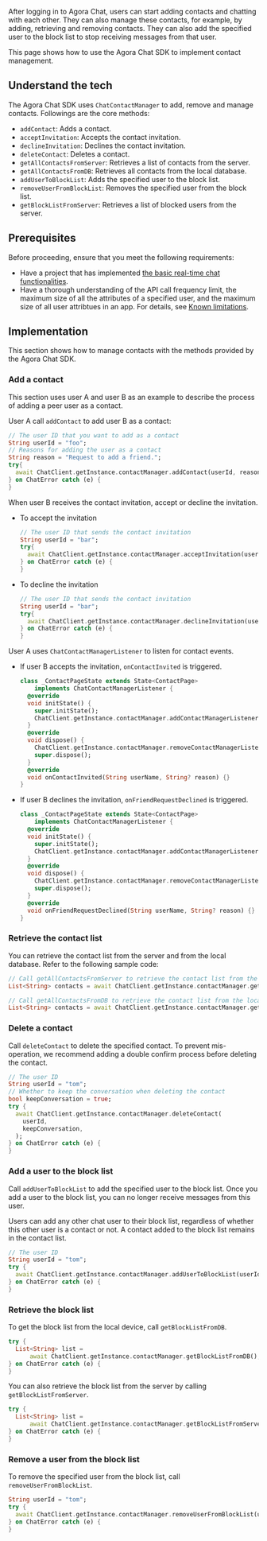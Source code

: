 After logging in to Agora Chat, users can start adding contacts and chatting with each other. They can also manage these contacts, for example, by adding, retrieving and removing contacts. They can also add the specified user to the block list to stop receiving messages from that user.

This page shows how to use the Agora Chat SDK to implement contact management.

## Understand the tech

The Agora Chat SDK uses `ChatContactManager` to add, remove and manage contacts. Followings are the core methods:

- `addContact`: Adds a contact.
- `acceptInvitation`: Accepts the contact invitation.
- `declineInvitation`: Declines the contact invitation.
- `deleteContact`: Deletes a contact.
- `getAllContactsFromServer`: Retrieves a list of contacts from the server.
- `getAllContactsFromDB`: Retrieves all contacts from the local database.
- `addUserToBlockList`: Adds the specified user to the block list.
- `removeUserFromBlockList`: Removes the specified user from the block list.
- `getBlockListFromServer`: Retrieves a list of blocked users from the server.

## Prerequisites

Before proceeding, ensure that you meet the following requirements:

- Have a project that has implemented [the basic real-time chat functionalities](./agora_chat_get_started_flutter?platform=Flutter).
- Have a thorough understanding of the API call frequency limit, the maximum size of all the attributes of a specified user, and the maximum size of all user attribtues in an app. For details, see [Known limitations](./agora_chat_limitation?platform=Flutter).

## Implementation

This section shows how to manage contacts with the methods provided by the Agora Chat SDK.

### Add a contact

This section uses user A and user B as an example to describe the process of adding a peer user as a contact.

User A call `addContact` to add user B as a contact:

```dart
// The user ID that you want to add as a contact
String userId = "foo";
// Reasons for adding the user as a contact
String reason = "Request to add a friend.";
try{
  await ChatClient.getInstance.contactManager.addContact(userId, reason);
} on ChatError catch (e) {
}
```

When user B receives the contact invitation, accept or decline the invitation.

- To accept the invitation

  ```dart
  // The user ID that sends the contact invitation
  String userId = "bar";
  try{
    await ChatClient.getInstance.contactManager.acceptInvitation(userId);
  } on ChatError catch (e) {
  }
  ```

- To decline the invitation

  ```dart
  // The user ID that sends the contact invitation
  String userId = "bar";
  try{
    await ChatClient.getInstance.contactManager.declineInvitation(userId);
  } on ChatError catch (e) {
  }
  ```

User A uses `ChatContactManagerListener` to listen for contact events. 

- If user B accepts the invitation, `onContactInvited` is triggered.

  ```dart
  class _ContactPageState extends State<ContactPage>
      implements ChatContactManagerListener {
    @override
    void initState() {
      super.initState();
      ChatClient.getInstance.contactManager.addContactManagerListener(this);
    }
    @override
    void dispose() {
      ChatClient.getInstance.contactManager.removeContactManagerListener(this);
      super.dispose();
    }
    @override
    void onContactInvited(String userName, String? reason) {}
  }
  ```

- If user B declines the invitation, `onFriendRequestDeclined` is triggered.

  ```dart
  class _ContactPageState extends State<ContactPage>
      implements ChatContactManagerListener {
    @override
    void initState() {
      super.initState();
      ChatClient.getInstance.contactManager.addContactManagerListener(this);
    }
    @override
    void dispose() {
      ChatClient.getInstance.contactManager.removeContactManagerListener(this);
      super.dispose();
    }
    @override
    void onFriendRequestDeclined(String userName, String? reason) {}
  }
  ```

### Retrieve the contact list

You can retrieve the contact list from the server and from the local database. Refer to the following sample code:

```dart
// Call getAllContactsFromServer to retrieve the contact list from the server.
List<String> contacts = await ChatClient.getInstance.contactManager.getAllContactsFromServer();

// Call getAllContactsFromDB to retrieve the contact list from the local database.
List<String> contacts = await ChatClient.getInstance.contactManager.getAllContactsFromDB();
```


### Delete a contact

Call `deleteContact` to delete the specified contact. To prevent mis-operation, we recommend adding a double confirm process before deleting the contact.

```dart
// The user ID
String userId = "tom";
// Whether to keep the conversation when deleting the contact
bool keepConversation = true;
try {
  await ChatClient.getInstance.contactManager.deleteContact(
    userId,
    keepConversation,
  );
} on ChatError catch (e) {
}
```

### Add a user to the block list

Call `addUserToBlockList` to add the specified user to the block list. Once you add a user to the block list, you can no longer receive messages from this user.

<div class="note alert">Users can add any other chat user to their block list, regardless of whether this other user is a contact or not. A contact added to the block list remains in the contact list.</div>

```dart
// The user ID
String userId = "tom";
try {
  await ChatClient.getInstance.contactManager.addUserToBlockList(userId);
} on ChatError catch (e) {
}
```

### Retrieve the block list

To get the block list from the local device, call `getBlockListFromDB`.

```dart
try {
  List<String> list =
      await ChatClient.getInstance.contactManager.getBlockListFromDB();
} on ChatError catch (e) {
}
```

You can also retrieve the block list from the server by calling `getBlockListFromServer`.

```dart
try {
  List<String> list =
      await ChatClient.getInstance.contactManager.getBlockListFromServer();
} on ChatError catch (e) {
}
```

### Remove a user from the block list

To remove the specified user from the block list, call `removeUserFromBlockList`. 

```dart
String userId = "tom";
try {
  await ChatClient.getInstance.contactManager.removeUserFromBlockList(userId);
} on ChatError catch (e) {
}
```